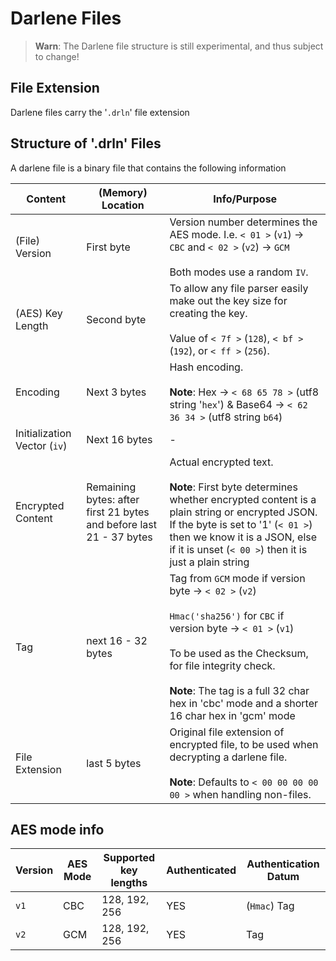 # Darlene Files

> **Warn**: The Darlene file structure is still experimental, and thus subject to change!

## File Extension

Darlene files carry the '`.drln`' file extension

## Structure of '.drln' Files

A darlene file is a binary file that contains the following information

| Content | (Memory) Location | Info/Purpose |
|---------|-------------------|---------|
| (File) Version | First byte | Version number determines the AES mode. I.e. `< 01 >` (`v1`) -> `CBC` and `< 02 >` (`v2`) -> `GCM`<br><br>Both modes use a random `IV`. |
| (AES) Key Length | Second byte | To allow any file parser easily make out the key size for creating the key.<br><br>Value of `< 7f >` (`128`), `< bf >` (`192`), or `< ff >` (`256`). |
| Encoding | Next 3 bytes | Hash encoding.<br><br>**Note**: Hex -> `< 68 65 78 >` (utf8 string '`hex`') & Base64 -> `< 62 36 34 >` (utf8 string `b64`) |
| Initialization Vector (`iv`) | Next 16 bytes | - |
| Encrypted Content | Remaining bytes: after first 21 bytes and before last 21 - 37 bytes | Actual encrypted text.<br><br>**Note**: First byte determines whether encrypted content is a plain string or encrypted JSON. If the byte is set to  '1' (`< 01 >`) then we know it is a JSON, else if it is unset (`< 00 >`) then it is just a plain string |
| Tag | next 16 - 32 bytes | Tag from `GCM` mode if version byte -> `< 02 >` (`v2`)<br><br>`Hmac('sha256')` for `CBC` if version byte -> `< 01 >` (`v1`)<br><br>To be used as the Checksum, for file integrity check.<br><br>**Note**: The tag is a full 32 char hex in 'cbc' mode and a shorter 16 char hex in 'gcm' mode |
| File Extension | last 5 bytes | Original file extension of encrypted file, to be used when decrypting a darlene file.<br><br>**Note**: Defaults to `< 00 00 00 00 00 >` when handling non-files. |

## AES mode info

| Version | AES Mode | Supported key lengths | Authenticated | Authentication Datum |
|---------|----------|-----------------------|---------------|--|
| `v1` | CBC | 128, 192, 256 | YES | (`Hmac`) Tag |
| `v2` | GCM | 128, 192, 256 | YES | Tag |
